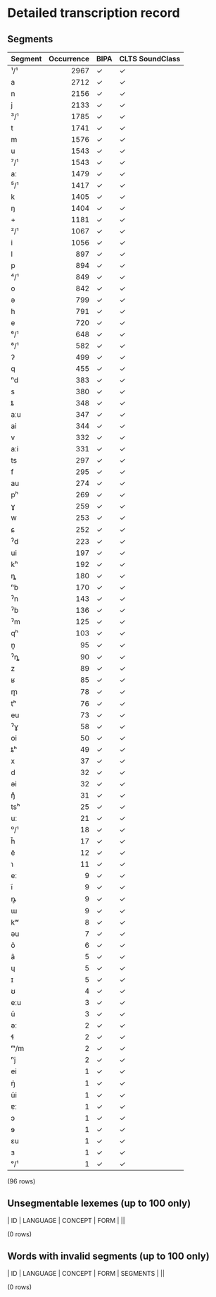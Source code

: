 
# Detailed transcription record

## Segments

| Segment | Occurrence | BIPA | CLTS SoundClass |
|:----------|-------------:|:-------|:------------------|
| ¹/¹ | 2967 | ✓ | ✓ |
| a | 2712 | ✓ | ✓ |
| n | 2156 | ✓ | ✓ |
| j | 2133 | ✓ | ✓ |
| ³/¹ | 1785 | ✓ | ✓ |
| t | 1741 | ✓ | ✓ |
| m | 1576 | ✓ | ✓ |
| u | 1543 | ✓ | ✓ |
| ⁷/¹ | 1543 | ✓ | ✓ |
| aː | 1479 | ✓ | ✓ |
| ⁵/¹ | 1417 | ✓ | ✓ |
| k | 1405 | ✓ | ✓ |
| ŋ | 1404 | ✓ | ✓ |
| + | 1181 | ✓ | ✓ |
| ²/¹ | 1067 | ✓ | ✓ |
| i | 1056 | ✓ | ✓ |
| l | 897 | ✓ | ✓ |
| p | 894 | ✓ | ✓ |
| ⁴/¹ | 849 | ✓ | ✓ |
| o | 842 | ✓ | ✓ |
| ə | 799 | ✓ | ✓ |
| h | 791 | ✓ | ✓ |
| e | 720 | ✓ | ✓ |
| ⁶/¹ | 648 | ✓ | ✓ |
| ⁸/¹ | 582 | ✓ | ✓ |
| ʔ | 499 | ✓ | ✓ |
| q | 455 | ✓ | ✓ |
| ⁿd | 383 | ✓ | ✓ |
| s | 380 | ✓ | ✓ |
| ȶ | 348 | ✓ | ✓ |
| aːu | 347 | ✓ | ✓ |
| ai | 344 | ✓ | ✓ |
| v | 332 | ✓ | ✓ |
| aːi | 331 | ✓ | ✓ |
| ts | 297 | ✓ | ✓ |
| f | 295 | ✓ | ✓ |
| au | 274 | ✓ | ✓ |
| pʰ | 269 | ✓ | ✓ |
| ɣ | 259 | ✓ | ✓ |
| w | 253 | ✓ | ✓ |
| ɕ | 252 | ✓ | ✓ |
| ˀd | 223 | ✓ | ✓ |
| ui | 197 | ✓ | ✓ |
| kʰ | 192 | ✓ | ✓ |
| ȵ | 180 | ✓ | ✓ |
| ⁿb | 170 | ✓ | ✓ |
| ˀn | 143 | ✓ | ✓ |
| ˀb | 136 | ✓ | ✓ |
| ˀm | 125 | ✓ | ✓ |
| qʰ | 103 | ✓ | ✓ |
| n̥ | 95 | ✓ | ✓ |
| ˀȵ | 90 | ✓ | ✓ |
| z | 89 | ✓ | ✓ |
| ʁ | 85 | ✓ | ✓ |
| m̥ | 78 | ✓ | ✓ |
| tʰ | 76 | ✓ | ✓ |
| eu | 73 | ✓ | ✓ |
| ˀɣ | 58 | ✓ | ✓ |
| oi | 50 | ✓ | ✓ |
| ȶʰ | 49 | ✓ | ✓ |
| x | 37 | ✓ | ✓ |
| d | 32 | ✓ | ✓ |
| əi | 32 | ✓ | ✓ |
| ŋ̊ | 31 | ✓ | ✓ |
| tsʰ | 25 | ✓ | ✓ |
| uː | 21 | ✓ | ✓ |
| ⁰/¹ | 18 | ✓ | ✓ |
| h̃ | 17 | ✓ | ✓ |
| ẽ | 12 | ✓ | ✓ |
| ɿ | 11 | ✓ | ✓ |
| eː | 9 | ✓ | ✓ |
| ĩ | 9 | ✓ | ✓ |
| ȵ̥ | 9 | ✓ | ✓ |
| ɯ | 9 | ✓ | ✓ |
| kʷ | 8 | ✓ | ✓ |
| əu | 7 | ✓ | ✓ |
| õ | 6 | ✓ | ✓ |
| ã | 5 | ✓ | ✓ |
| ɥ | 5 | ✓ | ✓ |
| ɪ | 5 | ✓ | ✓ |
| ʊ | 4 | ✓ | ✓ |
| eːu | 3 | ✓ | ✓ |
| ũ | 3 | ✓ | ✓ |
| əː | 2 | ✓ | ✓ |
| ɬ | 2 | ✓ | ✓ |
| ᵐ/m | 2 | ✓ | ✓ |
| ⁿj | 2 | ✓ | ✓ |
| ei | 1 | ✓ | ✓ |
| ŋ̍ | 1 | ✓ | ✓ |
| ũi | 1 | ✓ | ✓ |
| ɐː | 1 | ✓ | ✓ |
| ɔ | 1 | ✓ | ✓ |
| ɘ | 1 | ✓ | ✓ |
| ɛu | 1 | ✓ | ✓ |
| ɜ | 1 | ✓ | ✓ |
| ᵒ/¹ | 1 | ✓ | ✓ |

(96 rows)



## Unsegmentable lexemes (up to 100 only)

| ID | LANGUAGE | CONCEPT | FORM |
||

(0 rows)



## Words with invalid segments (up to 100 only)

| ID | LANGUAGE | CONCEPT | FORM | SEGMENTS |
||

(0 rows)


